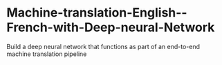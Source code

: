 # Machine-translation-English--French-with-Deep-neural-Network
 Build a deep neural network that functions as part of an end-to-end machine translation pipeline
